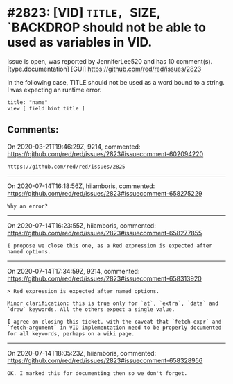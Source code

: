 
#2823: [VID] `TITLE, `SIZE, `BACKDROP should not be able to used as variables in VID.
================================================================================
Issue is open, was reported by JenniferLee520 and has 10 comment(s).
[type.documentation] [GUI]
<https://github.com/red/red/issues/2823>

In the following case, TITLE should not be used as a word bound to a string. I was expecting an runtime error. 
```Red
title: "name"
view [ field hint title ]
```


Comments:
--------------------------------------------------------------------------------

On 2020-03-21T19:46:29Z, 9214, commented:
<https://github.com/red/red/issues/2823#issuecomment-602094220>

    https://github.com/red/red/issues/2825

--------------------------------------------------------------------------------

On 2020-07-14T16:18:56Z, hiiamboris, commented:
<https://github.com/red/red/issues/2823#issuecomment-658275229>

    Why an error?

--------------------------------------------------------------------------------

On 2020-07-14T16:23:55Z, hiiamboris, commented:
<https://github.com/red/red/issues/2823#issuecomment-658277855>

    I propose we close this one, as a Red expression is expected after named options.

--------------------------------------------------------------------------------

On 2020-07-14T17:34:59Z, 9214, commented:
<https://github.com/red/red/issues/2823#issuecomment-658313920>

    > Red expression is expected after named options.
    
    Minor clarification: this is true only for `at`, `extra`, `data` and `draw` keywords. All the others expect a single value.
    
    I agree on closing this ticket, with the caveat that `fetch-expr` and `fetch-argument` in VID implementation need to be properly documented for all keywords, perhaps on a wiki page.

--------------------------------------------------------------------------------

On 2020-07-14T18:05:23Z, hiiamboris, commented:
<https://github.com/red/red/issues/2823#issuecomment-658328956>

    OK. I marked this for documenting then so we don't forget.

